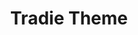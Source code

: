 ---
title: Tradie Theme
client: SuperFastBusiness
image: '/assets/images/tradie-theme.jpg'
thumbnail: /assets/images/thumbs/tradie-theme.jpg
categories:
    - wordpress
    - design
---